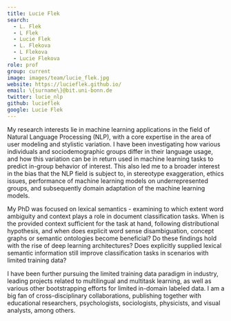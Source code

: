 ```yaml
---
title: Lucie Flek
search:
  - L. Flek
  - L Flek
  - Lucie Flek
  - L. Flekova
  - L Flekova
  - Lucie Flekova
role: prof
group: current
image: images/team/lucie_flek.jpg
website: https://lucieflek.github.io/
email: \{surname\}@bit.uni-bonn.de
twitter: lucie_nlp
github: lucieflek
google: Lucie Flek
---
```


My research interests lie in machine learning applications in the field of Natural Language Processing (NLP), with a core expertise in the area of user modeling and stylistic variation. I have been investigating how various individuals and sociodemographic groups differ in their language usage, and how this variation can be in return used in machine learning tasks to predict in-group behavior of interest. This also led me to a broader interest in the bias that the NLP field is subject to, in stereotype exaggeration, ethics issues, performance of machine learning models on underrepresented groups, and subsequently domain adaptation of the machine learning models.

My PhD was focused on lexical semantics - examining to which extent word ambiguity and context plays a role in document classification tasks. When is the provided context sufficient for the task at hand, following distributional hypothesis, and when does explicit word sense disambiguation, concept graphs or semantic ontologies become beneficial? Do these findings hold with the rise of deep learning architectures? Does explicitly supplied lexical semantic information still improve classification tasks in scenarios with limited training data?

I have been further pursuing the limited training data paradigm in industry, leading projects related to multilingual and multitask learning, as well as various other bootstrapping efforts for limited in-domain labeled data. I am a big fan of cross-disciplinary collaborations, publishing together with educational researchers, psychologists, sociologists, physicists, and visual analysts, among others.
